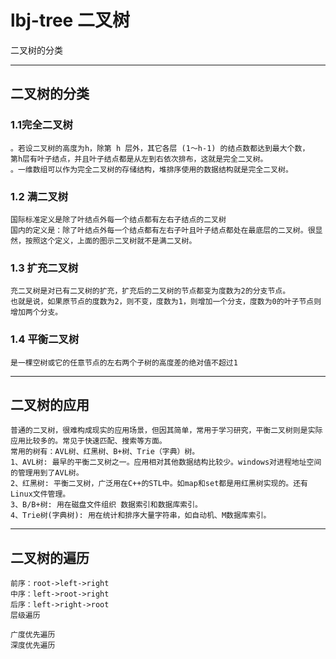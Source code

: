 # lbj-tree 二叉树


二叉树的分类

---
## 二叉树的分类

### 1.1完全二叉树
    
    。若设二叉树的高度为h，除第 h 层外，其它各层 (1～h-1) 的结点数都达到最大个数，
    第h层有叶子结点，并且叶子结点都是从左到右依次排布，这就是完全二叉树。
    。一维数组可以作为完全二叉树的存储结构，堆排序使用的数据结构就是完全二叉树。
    
### 1.2 满二叉树
    国际标准定义是除了叶结点外每一个结点都有左右子结点的二叉树
    国内的定义是：除了叶结点外每一个结点都有左右子叶且叶子结点都处在最底层的二叉树。很显然，按照这个定义，上面的图示二叉树就不是满二叉树。    

    
### 1.3 扩充二叉树
    充二叉树是对已有二叉树的扩充，扩充后的二叉树的节点都变为度数为2的分支节点。
    也就是说，如果原节点的度数为2，则不变，度数为1，则增加一个分支，度数为0的叶子节点则增加两个分支。
    
### 1.4 平衡二叉树
    是一棵空树或它的任意节点的左右两个子树的高度差的绝对值不超过1

---
## 二叉树的应用
    普通的二叉树，很难构成现实的应用场景，但因其简单，常用于学习研究，平衡二叉树则是实际应用比较多的。常见于快速匹配、搜索等方面。
    常用的树有：AVL树、红黑树、B+树、Trie（字典）树。
    1、AVL树: 最早的平衡二叉树之一。应用相对其他数据结构比较少。windows对进程地址空间的管理用到了AVL树。
    2、红黑树: 平衡二叉树，广泛用在C++的STL中。如map和set都是用红黑树实现的。还有Linux文件管理。
    3、B/B+树: 用在磁盘文件组织 数据索引和数据库索引。
    4、Trie树(字典树): 用在统计和排序大量字符串，如自动机、M数据库索引。

---
## 二叉树的遍历
    
    前序：root->left->right
    中序：left->root->right
    后序：left->right->root
    层级遍历
    
    广度优先遍历
    深度优先遍历
    